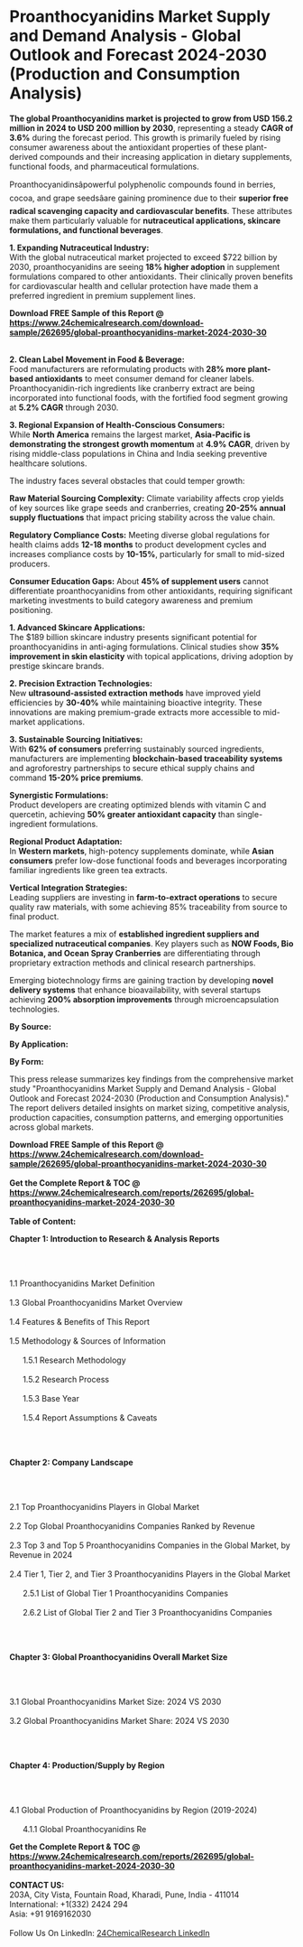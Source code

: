 <h1>Proanthocyanidins Market Supply and Demand Analysis - Global Outlook and Forecast 2024-2030 (Production and Consumption Analysis)</h1><p><strong>The global Proanthocyanidins market is projected to grow from USD 156.2 million in 2024 to USD 200 million by 2030</strong>, representing a steady <strong>CAGR of 3.6%</strong> during the forecast period. This growth is primarily fueled by rising consumer awareness about the antioxidant properties of these plant-derived compounds and their increasing application in dietary supplements, functional foods, and pharmaceutical formulations.</p><p>Proanthocyanidinsâpowerful polyphenolic compounds found in berries, cocoa, and grape seedsâare gaining prominence due to their <strong>superior free radical scavenging capacity and cardiovascular benefits</strong>. These attributes make them particularly valuable for <strong>nutraceutical applications, skincare formulations, and functional beverages</strong>.</p><p><strong>1. Expanding Nutraceutical Industry:</strong><br>
With the global nutraceutical market projected to exceed $722 billion by 2030, proanthocyanidins are seeing <strong>18% higher adoption</strong> in supplement formulations compared to other antioxidants. Their clinically proven benefits for cardiovascular health and cellular protection have made them a preferred ingredient in premium supplement lines.</p><div><b>Download FREE Sample of this Report @ 
            <a href="https://www.24chemicalresearch.com/download-sample/262695/global-proanthocyanidins-market-2024-2030-30">
            https://www.24chemicalresearch.com/download-sample/262695/global-proanthocyanidins-market-2024-2030-30</a></b></div><br><p><strong>2. Clean Label Movement in Food &amp; Beverage:</strong><br>
Food manufacturers are reformulating products with <strong>28% more plant-based antioxidants</strong> to meet consumer demand for cleaner labels. Proanthocyanidin-rich ingredients like cranberry extract are being incorporated into functional foods, with the fortified food segment growing at <strong>5.2% CAGR</strong> through 2030.</p><p><strong>3. Regional Expansion of Health-Conscious Consumers:</strong><br>
While <strong>North America</strong> remains the largest market, <strong>Asia-Pacific is demonstrating the strongest growth momentum</strong> at <strong>4.9% CAGR</strong>, driven by rising middle-class populations in China and India seeking preventive healthcare solutions.</p><p>The industry faces several obstacles that could temper growth:</p><p><strong>Raw Material Sourcing Complexity:</strong> Climate variability affects crop yields of key sources like grape seeds and cranberries, creating <strong>20-25% annual supply fluctuations</strong> that impact pricing stability across the value chain.</p><p><strong>Regulatory Compliance Costs:</strong> Meeting diverse global regulations for health claims adds <strong>12-18 months</strong> to product development cycles and increases compliance costs by <strong>10-15%</strong>, particularly for small to mid-sized producers.</p><p><strong>Consumer Education Gaps:</strong> About <strong>45% of supplement users</strong> cannot differentiate proanthocyanidins from other antioxidants, requiring significant marketing investments to build category awareness and premium positioning.</p><p><strong>1. Advanced Skincare Applications:</strong><br>
The $189 billion skincare industry presents significant potential for proanthocyanidins in anti-aging formulations. Clinical studies show <strong>35% improvement in skin elasticity</strong> with topical applications, driving adoption by prestige skincare brands.</p><p><strong>2. Precision Extraction Technologies:</strong><br>
New <strong>ultrasound-assisted extraction methods</strong> have improved yield efficiencies by <strong>30-40%</strong> while maintaining bioactive integrity. These innovations are making premium-grade extracts more accessible to mid-market applications.</p><p><strong>3. Sustainable Sourcing Initiatives:</strong><br>
With <strong>62% of consumers</strong> preferring sustainably sourced ingredients, manufacturers are implementing <strong>blockchain-based traceability systems</strong> and agroforestry partnerships to secure ethical supply chains and command <strong>15-20% price premiums</strong>.</p><p><strong>Synergistic Formulations:</strong><br>
    Product developers are creating optimized blends with vitamin C and quercetin, achieving <strong>50% greater antioxidant capacity</strong> than single-ingredient formulations.</p><p><strong>Regional Product Adaptation:</strong><br>
    In <strong>Western markets</strong>, high-potency supplements dominate, while <strong>Asian consumers</strong> prefer low-dose functional foods and beverages incorporating familiar ingredients like green tea extracts.</p><p><strong>Vertical Integration Strategies:</strong><br>
    Leading suppliers are investing in <strong>farm-to-extract operations</strong> to secure quality raw materials, with some achieving 85% traceability from source to final product.</p><p>The market features a mix of <strong>established ingredient suppliers and specialized nutraceutical companies</strong>. Key players such as <strong>NOW Foods, Bio Botanica, and Ocean Spray Cranberries</strong> are differentiating through proprietary extraction methods and clinical research partnerships.</p><p>Emerging biotechnology firms are gaining traction by developing <strong>novel delivery systems</strong> that enhance bioavailability, with several startups achieving <strong>200% absorption improvements</strong> through microencapsulation technologies.</p><p><strong>By Source:</strong></p><p><strong>By Application:</strong></p><p><strong>By Form:</strong></p><p>This press release summarizes key findings from the comprehensive market study "Proanthocyanidins Market Supply and Demand Analysis - Global Outlook and Forecast 2024-2030 (Production and Consumption Analysis)." The report delivers detailed insights on market sizing, competitive analysis, production capacities, consumption patterns, and emerging opportunities across global markets.</p><div><b>Download FREE Sample of this Report @ 
            <a href="https://www.24chemicalresearch.com/download-sample/262695/global-proanthocyanidins-market-2024-2030-30">
            https://www.24chemicalresearch.com/download-sample/262695/global-proanthocyanidins-market-2024-2030-30</a></b></div><br><div><b>Get the Complete Report & TOC @ 
            <a href="https://www.24chemicalresearch.com/reports/262695/global-proanthocyanidins-market-2024-2030-30">
            https://www.24chemicalresearch.com/reports/262695/global-proanthocyanidins-market-2024-2030-30</a></b></div><br>
            <b>Table of Content:</b><p><p><strong>Chapter 1: Introduction to Research &amp; Analysis Reports</strong></p><br />
<br />
<p>1.1 Proanthocyanidins Market Definition<br /><br />
1.3 Global Proanthocyanidins Market Overview<br /><br />
1.4 Features &amp; Benefits of This Report<br /><br />
1.5 Methodology &amp; Sources of Information<br /><br />
&nbsp;&nbsp;&nbsp;&nbsp;&nbsp; 1.5.1 Research Methodology<br /><br />
&nbsp;&nbsp;&nbsp;&nbsp;&nbsp; 1.5.2 Research Process<br /><br />
&nbsp;&nbsp;&nbsp;&nbsp;&nbsp; 1.5.3 Base Year<br /><br />
&nbsp;&nbsp;&nbsp;&nbsp;&nbsp; 1.5.4 Report Assumptions &amp; Caveats</p><br />
<br />
<p><strong>Chapter 2: Company Landscape</strong></p><br />
<br />
<p>2.1 Top Proanthocyanidins Players in Global Market<br /><br />
2.2 Top Global Proanthocyanidins Companies Ranked by Revenue<br /><br />
2.3 Top 3 and Top 5 Proanthocyanidins Companies in the Global Market, by Revenue in 2024<br /><br />
2.4 Tier 1, Tier 2, and Tier 3 Proanthocyanidins Players in the Global Market<br /><br />
&nbsp;&nbsp;&nbsp;&nbsp;&nbsp; 2.5.1 List of Global Tier 1 Proanthocyanidins Companies<br /><br />
&nbsp;&nbsp;&nbsp;&nbsp;&nbsp; 2.6.2 List of Global Tier 2 and Tier 3 Proanthocyanidins Companies</p><br />
<br />
<p><strong>Chapter 3: Global Proanthocyanidins Overall Market Size</strong></p><br />
<br />
<p>3.1 Global Proanthocyanidins Market Size: 2024 VS 2030<br /><br />
3.2 Global Proanthocyanidins Market Share: 2024 VS 2030</p><br />
<br />
<p><strong>Chapter 4: Production/Supply by Region</strong></p><br />
<br />
<p>4.1 Global Production of Proanthocyanidins by Region (2019-2024)<br /><br />
&nbsp;&nbsp;&nbsp;&nbsp;&nbsp; 4.1.1 Global Proanthocyanidins Re</p><div><b>Get the Complete Report & TOC @ 
            <a href="https://www.24chemicalresearch.com/reports/262695/global-proanthocyanidins-market-2024-2030-30">
            https://www.24chemicalresearch.com/reports/262695/global-proanthocyanidins-market-2024-2030-30</a></b></div><br><b>CONTACT US:</b><br>
            203A, City Vista, Fountain Road, Kharadi, Pune, India - 411014<br>
            International: +1(332) 2424 294<br>
            Asia: +91 9169162030 <br><br>
            Follow Us On LinkedIn: <a href="https://www.linkedin.com/company/24chemicalresearch/">24ChemicalResearch LinkedIn</a>